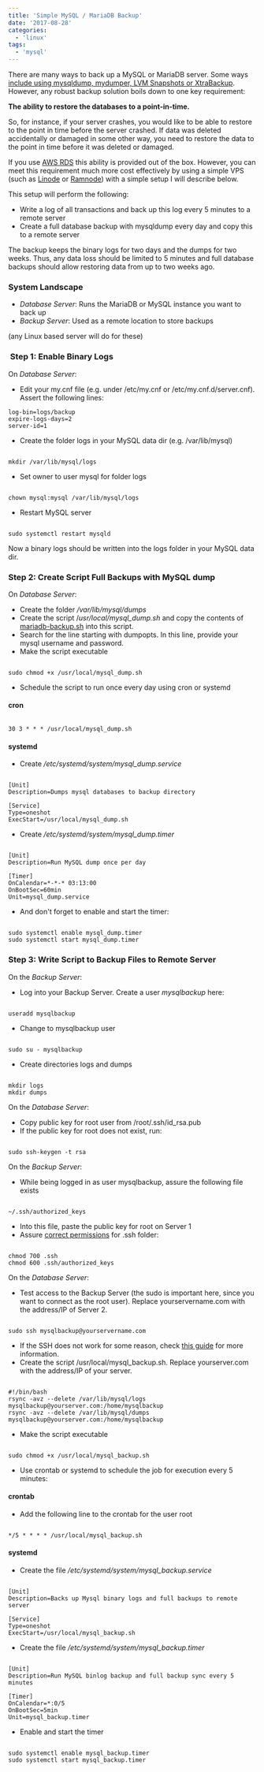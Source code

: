 ```yaml
---
title: 'Simple MySQL / MariaDB Backup'
date: '2017-08-28'
categories:
  - 'linux'
tags:
  - 'mysql'
---
```


There are many ways to back up a MySQL or MariaDB server. Some ways [include using mysqldump, mydumper, LVM Snapshots or XtraBackup](https://www.slideshare.net/MariaDB/best-practices-for-maria-db-and-mysql-backups). However, any robust backup solution boils down to one key requirement:

**The ability to restore the databases to a point-in-time.**

So, for instance, if your server crashes, you would like to be able to restore to the point in time before the server crashed. If data was deleted accidentally or damaged in some other way, you need to restore the data to the point in time before it was deleted or damaged.

If you use [AWS RDS](https://aws.amazon.com/rds/) this ability is provided out of the box. However, you can meet this requirement much more cost effectively by using a simple VPS (such as [Linode](https://www.linode.com/) or [Ramnode](http://ramnode.com/)) with a simple setup I will describe below.

This setup will perform the following:

- Write a log of all transactions and back up this log every 5 minutes to a remote server
- Create a full database backup with mysqldump every day and copy this to a remote server

The backup keeps the binary logs for two days and the dumps for two weeks. Thus, any data loss should be limited to 5 minutes and full database backups should allow restoring data from up to two weeks ago.

### System Landscape

- _Database Server_: Runs the MariaDB or MySQL instance you want to back up
- _Backup Server_: Used as a remote location to store backups

(any Linux based server will do for these)

###  Step 1: Enable Binary Logs

On _Database Server_:

- Edit your my.cnf file (e.g. under /etc/my.cnf or /etc/my.cnf.d/server.cnf). Assert the following lines:

```
log-bin=logs/backup
expire-logs-days=2
server-id=1
```

- Create the folder logs in your MySQL data dir (e.g. /var/lib/mysql)

```

mkdir /var/lib/mysql/logs
```

- Set owner to user mysql for folder logs

```

chown mysql:mysql /var/lib/mysql/logs
```

- Restart MySQL server

```

sudo systemctl restart mysqld
```

Now a binary logs should be written into the logs folder in your MySQL data dir.

### Step 2: Create Script Full Backups with MySQL dump

On _Database Server_:

- Create the folder */var/lib/mysql/dumps*
- Create the script /_usr/local/mysql_dump.sh_ and copy the contents of [mariadb-backup.sh](https://github.com/mxro/mariadb-backup.sh/blob/master/mariadb-backup.sh) into this script.
- Search for the line starting with dumpopts. In this line, provide your mysql username and password.
- Make the script executable

```

sudo chmod +x /usr/local/mysql_dump.sh
```

- Schedule the script to run once every day using cron or systemd

#### cron

```

30 3 * * * /usr/local/mysql_dump.sh
```

#### systemd

- Create _/etc/systemd/system/mysql_dump.service_

```

[Unit]
Description=Dumps mysql databases to backup directory

[Service]
Type=oneshot
ExecStart=/usr/local/mysql_dump.sh
```

- Create _/etc/systemd/system/mysql_dump.timer_

```

[Unit]
Description=Run MySQL dump once per day

[Timer]
OnCalendar=*-*-* 03:13:00
OnBootSec=60min
Unit=mysql_dump.service
```

- And don't forget to enable and start the timer:

```

sudo systemctl enable mysql_dump.timer
sudo systemctl start mysql_dump.timer
```

### Step 3: Write Script to Backup Files to Remote Server

On the *Backup Server*:

- Log into your Backup Server. Create a user _mysqlbackup_ here:

```

useradd mysqlbackup
```

- Change to mysqlbackup user

```

sudo su - mysqlbackup
```

- Create directories logs and dumps

```

mkdir logs
mkdir dumps
```

On the _Database Server_:

- Copy public key for root user from /root/.ssh/id_rsa.pub
- If the public key for root does not exist, run:

```

sudo ssh-keygen -t rsa
```

On the _Backup Server_:

- While being logged in as user mysqlbackup, assure the following file exists

```

~/.ssh/authorized_keys
```

- Into this file, paste the public key for root on Server 1
- Assure [correct permissions](https://ubuntuforums.org/showthread.php?t=2268850) for .ssh folder:

```

chmod 700 .ssh
chmod 600 .ssh/authorized_keys
```

On the _Database Server_:

- Test access to the Backup Server (the sudo is important here, since you want to connect as the root user). Replace yourservername.com with the address/IP of Server 2.

```

sudo ssh mysqlbackup@yourservername.com
```

- If the SSH does not work for some reason, check [this guide](https://www.digitalocean.com/community/tutorials/how-to-set-up-ssh-keys--2) for more information.
- Create the script /usr/local/mysql_backup.sh. Replace yourserver.com with the address/IP of your server.

```

#!/bin/bash
rsync -avz --delete /var/lib/mysql/logs mysqlbackup@yourserver.com:/home/mysqlbackup
rsync -avz --delete /var/lib/mysql/dumps mysqlbackup@yourserver.com:/home/mysqlbackup
```

- Make the script executable

```

sudo chmod +x /usr/local/mysql_backup.sh
```

- Use crontab or systemd to schedule the job for execution every 5 minutes:

#### crontab

- Add the following line to the crontab for the user root

```

*/5 * * * * /usr/local/mysql_backup.sh
```

#### systemd

- Create the file */etc/systemd/system/mysql_backup.service*

```

[Unit]
Description=Backs up Mysql binary logs and full backups to remote server

[Service]
Type=oneshot
ExecStart=/usr/local/mysql_backup.sh
```

- Create the file _/etc/systemd/system/mysql_backup.timer_

```

[Unit]
Description=Run MySQL binlog backup and full backup sync every 5 minutes

[Timer]
OnCalendar=*:0/5
OnBootSec=5min
Unit=mysql_backup.timer
```

- Enable and start the timer

```

sudo systemctl enable mysql_backup.timer
sudo systemctl start mysql_backup.timer
```
